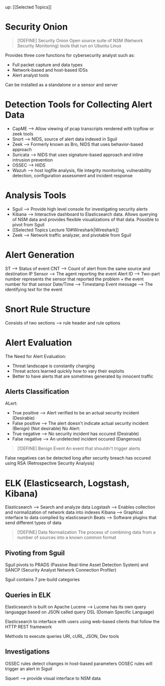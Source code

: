 up: [[Selected Topics]]

# Security Onion

> [!DEFINE] Security Onion
> Open source suite of NSM (Network Security Monitoring) tools that run on Ubuntu Linux

Provides three core functions for cybersecurity analyst such as:
- Full packet capture and data types
- Network-based and host-based IDSs
- Alert analyst tools

Can be installed as a standalone or a sensor and server

# Detection Tools for Collecting Alert Data
- CapME --> Allow viewing of pcap transcripts rendered with tcpflow or zeek tools
- Snort --> NIDS, source of alert data indexed in Sguil
- Zeek --> Formerly known as Bro, NIDS that uses behavior-based approach
- Suricata --> NIDS that uses signature-based approach and inline intrusion prevention
- OSSEC --> HIDS
- Wazuh --> host logfile analysis, file integrity monitoring, vulnerability detection, configuration assessment and incident response

# Analysis Tools
- Sguil --> Provide high level console for investigating security alerts
- Kibana --> Interactive dashboard to Elasticsearch data. Allows querying of NSM data and provides flexible visualizations of that data. Possible to pivot from Sguil
- [[Selected Topics Lecture 10#Wireshark|Wireshark]]
- Zeek --> Network traffic analyzer, and pivotable from Sguil

# Alert Generation
ST --> Status of event
CNT --> Count of alert from the same source and destination IP
Sensor --> The agent reporting the event
Alert ID --> Two-part number represents the sensor that reported the problem + the event number for that sensor
Date/Time --> Timestamp
Event message --> The identifying text for the event

# Snort Rule Structure
Consists of two sections --> rule header and rule options

# Alert Evaluation
 The Need for Alert Evaluation:
- Threat landscape is constantly changing
- Threat actors learned quickly how to vary their exploits
- Better to have alerts that are sometimes generated by innocent traffic

## Alerts Classification
ALert:
- True positive --> Alert verified to be an actual security incident (Desirable)
- False positive --> The alert doesn't indicate actual security incident (Benign) (Not desirable)
No Alert:
- True negative --> No security incident has occured (Desirable)
- False negative --> An undetected incident occured (Dangerous)

> [!DEFINE] Benign Event
> An event that shouldn't trigger alerts

False negatives can be detected long after security breach has occured using RSA (Retrospective Security Analysis)

# ELK (Elasticsearch, Logstash, Kibana)
Elasticsearch --> Search and analyze data
Logstash --> Enables collection and normalization of network data into indexes
Kibana --> Graphical interface to data complied by elasticsearch
Beats --> Software plugins that send different types of data

> [!DEFINE] Data Normalization 
> The process of combining data from a number of sources into a known common format

## Pivoting from Sguil
Sguil pivots to PRADS (Passive Real-time Asset Detection System) and SANCP (Security Analyst Network Connection Profiler)

Sguil contains 7 pre-build categories

## Queries in ELK
Elasticsearch is built on Apache Lucene --> Lucene has its own query languagge based on JSON called query DSL (Domain Specific Language) 

Elasticsearch to interface with users using web-based clients that follow the HTTP REST framework

Methods to execute queries URI, cURL, JSON, Dev tools

## Investigations
OSSEC rules detect changes in host-based parameters
OOSEC rules will trigger an alert in Siguil

Squert --> provide visual interface to NSM data